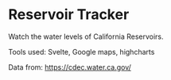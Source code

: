 # Reservoir Tracker
Watch the water levels of California Reservoirs.

Tools used: Svelte, Google maps, highcharts

Data from: https://cdec.water.ca.gov/
